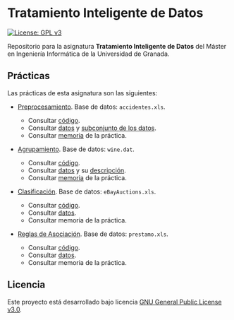 # Tratamiento Inteligente de Datos

[![License: GPL v3](https://img.shields.io/badge/License-GPL%20v3-blue.svg)](https://www.gnu.org/licenses/gpl-3.0)

Repositorio para la asignatura **Tratamiento Inteligente de Datos** del Máster en Ingeniería Informática de la Universidad de Granada.

## Prácticas

Las prácticas de esta asignatura son las siguientes:

- [Preprocesamiento](https://github.com/Carlossamu7/TID_MUII_UGR/milestone/1). Base de datos: `accidentes.xls`.
    - Consultar [código](https://github.com/Carlossamu7/TID_MUII_UGR/blob/main/Preprocesamiento/preprocesamiento.py).
    - Consultar [datos](https://github.com/Carlossamu7/TID_MUII_UGR/blob/main/Preprocesamiento/accidentes.xls) y [subconjunto de los datos](https://github.com/Carlossamu7/TID_MUII_UGR/blob/main/Preprocesamiento/accidentes_mini.xls).
    - Consultar [memoria](https://github.com/Carlossamu7/TID_MUII_UGR/blob/main/Preprocesamiento/TID_MUII_Preprocesamiento.pdf) de la práctica.

- [Agrupamiento](https://github.com/Carlossamu7/TID_MUII_UGR/milestone/2). Base de datos: `wine.dat`.
    - Consultar [código](https://github.com/Carlossamu7/TID_MUII_UGR/blob/main/Agrupamiento/agrupamiento.py).
    - Consultar [datos](https://github.com/Carlossamu7/TID_MUII_UGR/blob/main/Agrupamiento/wine.data) y su [descripción](https://github.com/Carlossamu7/TID_MUII_UGR/blob/main/Agrupamiento/wine_names.txt).
    - Consultar [memoria](https://github.com/Carlossamu7/TID_MUII_UGR/blob/main/Agrupamiento/TID_MUII_Agrupamiento.pdf) de la práctica.

- [Clasificación](https://github.com/Carlossamu7/TID_MUII_UGR/milestone/3). Base de datos: `eBayAuctions.xls`.
    - Consultar [código](https://github.com/Carlossamu7/TID_MUII_UGR/blob/main/Clasificaci%C3%B3n/clasificacion.py).
    - Consultar [datos](https://github.com/Carlossamu7/TID_MUII_UGR/blob/main/Clasificaci%C3%B3n/eBayAuctions.xls).
    - Consultar memoria de la práctica.

- [Reglas de Asociación](https://github.com/Carlossamu7/TID_MUII_UGR/milestone/4). Base de datos: `prestamo.xls`.
    - Consultar [código](https://github.com/Carlossamu7/TID_MUII_UGR/tree/main/ReglasAsociacion/reglas_asociacion.py).
    - Consultar [datos](https://github.com/Carlossamu7/TID_MUII_UGR/tree/main/ReglasAsociacion/prestamo.xls).
    - Consultar memoria de la práctica.

## Licencia

Este proyecto está desarrollado bajo licencia [GNU General Public License v3.0](https://es.wikipedia.org/wiki/GNU_General_Public_License).

